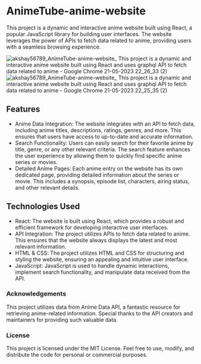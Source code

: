 # AnimeTube-anime-website
This project is a dynamic and interactive anime website built using React, a popular JavaScript library for building user interfaces. The website leverages the power of APIs to fetch data related to anime, providing users with a seamless browsing experience.

![akshay56789_AnimeTube-anime-website_ This project is a dynamic and interactive anime website built using React and uses graphql API to fetch data related to anime  - Google Chrome 21-05-2023 22_26_33 (2)](https://github.com/akshay56789/AnimeTube-anime-website/assets/130206125/024361ab-f21c-41e3-ab57-653fe5bf5488)
![akshay56789_AnimeTube-anime-website_ This project is a dynamic and interactive anime website built using React and uses graphql API to fetch data related to anime  - Google Chrome 21-05-2023 22_25_35 (2)](https://github.com/akshay56789/AnimeTube-anime-website/assets/130206125/d7af514b-e3d9-4ae0-b474-1216ef2fef8a)

<h2>Features</h2>
<ul>
  <li>Anime Data Integration: The website integrates with an API to fetch data, including anime titles, descriptions, ratings, genres, and more. This ensures that users have access to up-to-date and accurate information.</li>
  <li>Search Functionality: Users can easily search for their favorite anime by title, genre, or any other relevant criteria. The search feature enhances the user experience by allowing them to quickly find specific anime series or movies.</li>
  <li>Detailed Anime Pages: Each anime entry on the website has its own dedicated page, providing detailed information about the series or movie. This includes a synopsis, episode list, characters, airing status, and other relevant details.</li>
</ul>    
 
<h2>Technologies Used</h2>
<ul>
  <li>React: The website is built using React, which provides a robust and efficient framework for developing interactive user interfaces.</li>
  <li>API Integration: The project utilizes APIs to fetch data related to anime. This ensures that the website always displays the latest and most relevant information.</li>
  <li>HTML & CSS: The project utilizes HTML and CSS for structuring and styling the website, ensuring an appealing and intuitive user interface.</li>
  <li>JavaScript: JavaScript is used to handle dynamic interactions, implement search functionality, and manipulate data received from the API.</li>
</ul>

<h3>Acknowledgements</h3>
This project utilizes data from Anime Data API, a fantastic resource for retrieving anime-related information. Special thanks to the API creators and maintainers for providing such valuable data.

<h3>License</h3>
This project is licensed under the MIT License. Feel free to use, modify, and distribute the code for personal or commercial purposes.
